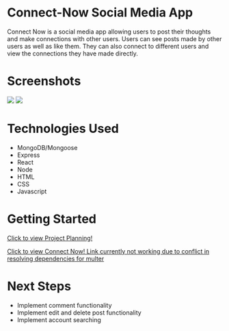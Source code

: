 # Connect-Now Social Media App
Connect Now is a social media app allowing users to post their thoughts and make connections with other users. Users can see posts made by other users as well as like them. They can also connect to different users and view the connections they have made directly.


# Screenshots
<img src="https://i.imgur.com/ph2Vmdh.png">
<img src="https://i.imgur.com/A0BcJGk.png">


# Technologies Used
- MongoDB/Mongoose
- Express
- React
- Node
- HTML
- CSS
- Javascript

# Getting Started
[Click to view Project Planning!​](https://trello.com/b/5EYrAmaF/project-4-sei)

[Click to view Connect Now! Link currently not working due to conflict in resolving dependencies for multer]() 


# Next Steps
- Implement comment functionality
- Implement edit and delete post functionality
- Implement account searching
